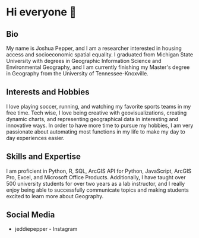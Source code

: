 # Hi everyone 👋

## Bio
My name is Joshua Pepper, and I am a researcher interested in housing access and socioeconomic spatial equality. I graduated from Michigan State University with degrees in Geographic Information Science and Environmental Geography, and I am currently finishing my Master's degree in Geography from the University of Tennessee-Knoxville. 

## Interests and Hobbies
I love playing soccer, running, and watching my favorite sports teams in my free time. Tech wise, I love being creative with geovisualizations, creating dynamic charts, and representing geographical data in interesting and innovative ways. In order to have more time to pursue my hobbies, I am very passionate about automating most functions in my life to make my day to day experiences easier. 

## Skills and Expertise
I am proficient in Python, R, SQL, ArcGIS API for Python, JavaScript, ArcGIS Pro, Excel, and Microsoft Office Products. Additionally, I have taught over 500 university students for over two years as a lab instructor, and I really enjoy being able to successfully communicate topics and making students excited to learn more about Geography.

## Social Media
* jeddiepepper - Instagram
